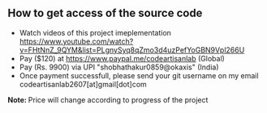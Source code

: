 ##  How to get access of the source code
-   Watch videos of this project imeplementation https://www.youtube.com/watch?v=FHtNnZ_9QYM&list=PLgnySyq8qZmo3d4uzPefYoGBN9Vpl266U
-   Pay ($120) at https://www.paypal.me/codeartisanlab (Global)
-   Pay (Rs. 9900) via UPI "shobhathakur0859@okaxis" (India)
-   Once payment successfull, please send your git username on my email codeartisanlab2607[at]gmail[dot]com

<b>Note: </b>Price will change according to progress of the project
